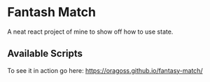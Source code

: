# Fantash Match

A neat react project of mine to show off how to use state.

## Available Scripts

To see it in action go here: https://oragoss.github.io/fantasy-match/